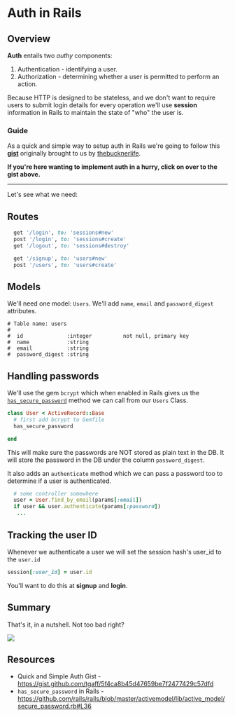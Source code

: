 # Auth in Rails

## Overview

**Auth** entails two _authy_ components:

1. Authentication - identifying a user.
2. Authorization - determining whether a user is permitted to perform an action.


Because HTTP is designed to be stateless, and we don't want to require users to submit login details for every operation we'll use **session** information in Rails to maintain the state of "who" the user is.

### Guide

As a quick and simple way to setup auth in Rails we're going to follow this **[gist](https://gist.github.com/tgaff/5f4ca8b45d47659be7f2477429c57dfd)** originally brought to us by [thebucknerlife](https://gist.github.com/thebucknerlife/10090014).

**If you're here wanting to implement auth in a hurry, click on over to the gist above.**

___

Let's see what we need:

## Routes

```rb
  get '/login', to: 'sessions#new'
  post '/login', to: 'sessions#create'
  get '/logout', to: 'sessions#destroy'

  get '/signup', to: 'users#new'
  post '/users', to: 'users#create'
```

## Models

We'll need one model: `Users`.  We'll add `name`, `email` and `password_digest` attributes.

```
# Table name: users
#
#  id              :integer          not null, primary key
#  name            :string
#  email           :string
#  password_digest :string
```

## Handling passwords

We'll use the gem `bcrypt` which when enabled in Rails gives us the [`has_secure_password`](https://github.com/rails/rails/blob/master/activemodel/lib/active_model/secure_password.rb#L36) method we can call from our `Users` Class.

```rb
class User < ActiveRecord::Base
  # first add bcrypt to Gemfile
  has_secure_password

end
```

This will make sure the passwords are NOT stored as plain text in the DB.  It will store the password in the DB under the column `password_digest`.

It also adds an `authenticate` method which we can pass a password too to determine if a user is authenticated.

```rb
  # some controller somewhere
  user = User.find_by_email(params[:email])
  if user && user.authenticate(params[:password])
   ...
```

## Tracking the user ID

Whenever we authenticate a user we will set the session hash's user_id to the `user.id`

```rb
session[:user_id] = user.id
```

You'll want to do this at **signup** and **login**.

## Summary

That's it, in a nutshell.  Not too bad right?  


<img src="http://i.giphy.com/TEFplLVRDMWBi.gif" style="max-width=400px;">


## Resources

* Quick and Simple Auth Gist - https://gist.github.com/tgaff/5f4ca8b45d47659be7f2477429c57dfd
* `has_secure_password` in Rails - https://github.com/rails/rails/blob/master/activemodel/lib/active_model/secure_password.rb#L36
